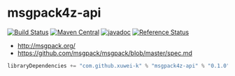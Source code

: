 # msgpack4z-api

[![Build Status](https://secure.travis-ci.org/msgpack4z/msgpack4z-api.png?branch=master)](http://travis-ci.org/msgpack4z/msgpack4z-api)
[![Maven Central](https://maven-badges.herokuapp.com/maven-central/com.github.xuwei-k/msgpack4z-api/badge.svg)](https://maven-badges.herokuapp.com/maven-central/com.github.xuwei-k/msgpack4z-api)
[![javadoc](http://javadoc-badge.appspot.com/com.github.xuwei-k/msgpack4z-api.svg?label=javadoc)](http://javadoc-badge.appspot.com/com.github.xuwei-k/msgpack4z-api)
[![Reference Status](https://www.versioneye.com/java/com.github.xuwei-k:msgpack4z-api/reference_badge.svg?style=flat)](https://www.versioneye.com/java/com.github.xuwei-k:msgpack4z-api/references)

- <http://msgpack.org/>
- <https://github.com/msgpack/msgpack/blob/master/spec.md>

```scala
libraryDependencies += "com.github.xuwei-k" % "msgpack4z-api" % "0.1.0"
```
